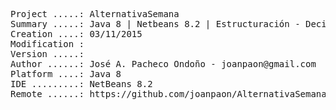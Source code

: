 <pre>

Project .....: AlternativaSemana
Summary .....: Java 8 | Netbeans 8.2 | Estructuración - Decisión [ Ampliación ] #07
Creation ....: 03/11/2015
Modification : 
Version .....: 
Author ......: José A. Pacheco Ondoño - joanpaon@gmail.com
Platform ....: Java 8
IDE .........: NetBeans 8.2
Remote ......: https://github.com/joanpaon/AlternativaSemana.git

</pre>
